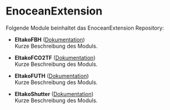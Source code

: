 # EnoceanExtension

Folgende Module beinhaltet das EnoceanExtension Repository:


- __EltakoFBH__ ([Dokumentation](EltakoFBH))  
	Kurze Beschreibung des Moduls.

- __EltakoFCO2TF__ ([Dokumentation](EltakoFCO2TF))  
	Kurze Beschreibung des Moduls.

- __EltakoFUTH__ ([Dokumentation](EltakoFUTH))  
	Kurze Beschreibung des Moduls.

- __EltakoShutter__ ([Dokumentation](EltakoShutter))  
	Kurze Beschreibung des Moduls.

